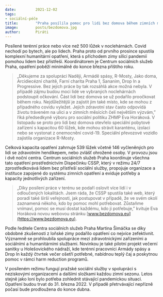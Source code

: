 ```yaml
---
date:         2021-12-02
tags:        
- sociální-péče
title:        "Praha posílila pomoc pro lidi bez domova během zimních měsíců"
image: 	      posts/bezdomova.jpg
author:       Piráti
---
```

 
Posílené terénní práce nebo více než 500 lůžek v noclehárnách. Covid nechodí po bytech, ale po lidech. Praha proto od prvního prosince spustila komplexní humanitární opatření, která s příchodem zimy sílící pandemií pomohou lidem bez přístřeší. Koordinátorem je Centrum sociálních služeb Praha, opatření poběží minimálně do konce března příštího roku. 

> „Děkujeme za spolupráci Naději, Armádě spásy, R-Mosty, Jako doma, Arcidiecézní charitě, Farní charita Praha 1, Sananim, Drop In a Progressive. Bez jejich práce by tak rozsáhlá akce možná nebyla. V případě zájmu budou moci lidé ve vybraných noclehárnách podstoupit očkování. Část lidí bez domova se už podařilo proočkovat během roku. Nejdůležitější je zajistit jim také místo, kde se mohou z případného covidu vyležet. Jejich zdravotní stav často odpovídá životu tráveném na ulici a v zimních měsících čelí největším výzvám,” říká předsedkyně výboru pro sociální politiku ZHMP Eva Horáková. V listopadu se proto pro lidi bez domova otevřelo speciální pobytové zařízení s kapacitou 60 lůžek, kde mohou strávit karanténu, izolaci nebo se vystonat z onemocnění covid-19. Speciální převozové vozidlo zajistila organizace R-Mosty.

Celková kapacita opatření zahrnuje 539 lůžek včetně 146 vyčleněných pro lidi se zdravotním hendikepem, nebo zvlášť ohrožené osoby. V provozu jsou i dvě noční centra. 
Centrum sociálních služeb Praha koordinuje všechna tato opatření prostřednictvím Dispečinku CSSP, který v režimu 24/7 zprostředkovává lidem bez přístřeší sociální služby, propojuje organizace a instituce zapojené do systému zimních opatření a eviduje potřeby a kapacity jednotlivých zařízení. 

> „Díky posílení práce v terénu se podaří oslovit více lidí i v odloučených lokalitách. Jsem ráda, že CSSP spustila také web, který poradí také širší veřejnosti, jak postupovat v případě, že ve svém okolí zaznamená někoho, kdo by pomoc mohl potřebovat. Zůstaňme vnímaví, pomoc se musí dostat každému, kdo ji potřebuje,” kvituje Eva Horáková novou webovou stránku [www.bezdomova.eu](https://www.bezdomova.eu).

Podle ředitele Centra sociálních služeb Praha Martina Šimáčka se díky obdobné zkušenosti z loňské zimy podařilo opatření co nejvíce zefektivnit. Významně se prohloubila spolupráce mezi zdravotnickými zařízeními a sociálními a humanitárními službami. Novinkou je také pilotní projekt večerní sanitky u Holešovického nádraží, kde terénní pracovníci Armády spásy a Drop In každý čtvrtek večer ošetří potřebné, nabídnou teplý čaj a poskytnou pomoc v rámci harm reduction programů.

V posíleném režimu fungují pražské sociální služby v spolupráci s neziskovými organizacemi a dalšími složkami každou zimní sezonu. Letos stejně jako loni bylo potřeba zohlednit stávající pandemickou situaci. Opatření budou trvat do 31. března 2022. V případě přetrvávající nepřízně počasí bude prodloužena do konce dubna.

